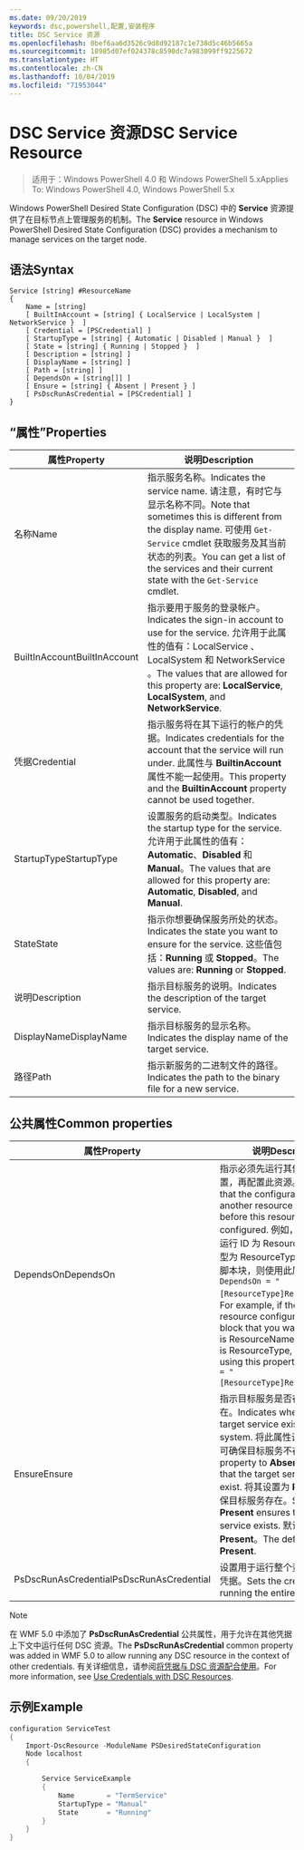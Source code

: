 ```yaml
---
ms.date: 09/20/2019
keywords: dsc,powershell,配置,安装程序
title: DSC Service 资源
ms.openlocfilehash: 0bef6aa6d3526c9d8d92187c1e738d5c46b5665a
ms.sourcegitcommit: 18985d07ef024378c8590dc7a983099ff9225672
ms.translationtype: HT
ms.contentlocale: zh-CN
ms.lasthandoff: 10/04/2019
ms.locfileid: "71953044"
---
```

# <a name="dsc-service-resource"></a><span data-ttu-id="86a5a-103">DSC Service 资源</span><span class="sxs-lookup"><span data-stu-id="86a5a-103">DSC Service Resource</span></span>

> <span data-ttu-id="86a5a-104">适用于：Windows PowerShell 4.0 和 Windows PowerShell 5.x</span><span class="sxs-lookup"><span data-stu-id="86a5a-104">Applies To: Windows PowerShell 4.0, Windows PowerShell 5.x</span></span>

<span data-ttu-id="86a5a-105">Windows PowerShell Desired State Configuration (DSC) 中的 **Service** 资源提供了在目标节点上管理服务的机制。</span><span class="sxs-lookup"><span data-stu-id="86a5a-105">The **Service** resource in Windows PowerShell Desired State Configuration (DSC) provides a mechanism to manage services on the target node.</span></span>

## <a name="syntax"></a><span data-ttu-id="86a5a-106">语法</span><span class="sxs-lookup"><span data-stu-id="86a5a-106">Syntax</span></span>

```Syntax
Service [string] #ResourceName
{
    Name = [string]
    [ BuiltInAccount = [string] { LocalService | LocalSystem | NetworkService }  ]
    [ Credential = [PSCredential] ]
    [ StartupType = [string] { Automatic | Disabled | Manual }  ]
    [ State = [string] { Running | Stopped }  ]
    [ Description = [string] ]
    [ DisplayName = [string] ]
    [ Path = [string] ]
    [ DependsOn = [string[]] ]
    [ Ensure = [string] { Absent | Present } ]
    [ PsDscRunAsCredential = [PSCredential] ]
}
```

## <a name="properties"></a><span data-ttu-id="86a5a-107">“属性”</span><span class="sxs-lookup"><span data-stu-id="86a5a-107">Properties</span></span>

|<span data-ttu-id="86a5a-108">属性</span><span class="sxs-lookup"><span data-stu-id="86a5a-108">Property</span></span> |<span data-ttu-id="86a5a-109">说明</span><span class="sxs-lookup"><span data-stu-id="86a5a-109">Description</span></span> |
|---|---|
|<span data-ttu-id="86a5a-110">名称</span><span class="sxs-lookup"><span data-stu-id="86a5a-110">Name</span></span> |<span data-ttu-id="86a5a-111">指示服务名称。</span><span class="sxs-lookup"><span data-stu-id="86a5a-111">Indicates the service name.</span></span> <span data-ttu-id="86a5a-112">请注意，有时它与显示名称不同。</span><span class="sxs-lookup"><span data-stu-id="86a5a-112">Note that sometimes this is different from the display name.</span></span> <span data-ttu-id="86a5a-113">可使用 `Get-Service` cmdlet 获取服务及其当前状态的列表。</span><span class="sxs-lookup"><span data-stu-id="86a5a-113">You can get a list of the services and their current state with the `Get-Service` cmdlet.</span></span> |
|<span data-ttu-id="86a5a-114">BuiltInAccount</span><span class="sxs-lookup"><span data-stu-id="86a5a-114">BuiltInAccount</span></span> |<span data-ttu-id="86a5a-115">指示要用于服务的登录帐户。</span><span class="sxs-lookup"><span data-stu-id="86a5a-115">Indicates the sign-in account to use for the service.</span></span> <span data-ttu-id="86a5a-116">允许用于此属性的值有：LocalService  、LocalSystem  和 NetworkService  。</span><span class="sxs-lookup"><span data-stu-id="86a5a-116">The values that are allowed for this property are: **LocalService**, **LocalSystem**, and **NetworkService**.</span></span> |
|<span data-ttu-id="86a5a-117">凭据</span><span class="sxs-lookup"><span data-stu-id="86a5a-117">Credential</span></span> |<span data-ttu-id="86a5a-118">指示服务将在其下运行的帐户的凭据。</span><span class="sxs-lookup"><span data-stu-id="86a5a-118">Indicates credentials for the account that the service will run under.</span></span> <span data-ttu-id="86a5a-119">此属性与 **BuiltinAccount** 属性不能一起使用。</span><span class="sxs-lookup"><span data-stu-id="86a5a-119">This property and the **BuiltinAccount** property cannot be used together.</span></span> |
|<span data-ttu-id="86a5a-120">StartupType</span><span class="sxs-lookup"><span data-stu-id="86a5a-120">StartupType</span></span> |<span data-ttu-id="86a5a-121">设置服务的启动类型。</span><span class="sxs-lookup"><span data-stu-id="86a5a-121">Indicates the startup type for the service.</span></span> <span data-ttu-id="86a5a-122">允许用于此属性的值有：**Automatic**、**Disabled** 和 **Manual**。</span><span class="sxs-lookup"><span data-stu-id="86a5a-122">The values that are allowed for this property are: **Automatic**, **Disabled**, and **Manual**.</span></span> |
|<span data-ttu-id="86a5a-123">State</span><span class="sxs-lookup"><span data-stu-id="86a5a-123">State</span></span> |<span data-ttu-id="86a5a-124">指示你想要确保服务所处的状态。</span><span class="sxs-lookup"><span data-stu-id="86a5a-124">Indicates the state you want to ensure for the service.</span></span> <span data-ttu-id="86a5a-125">这些值包括：**Running** 或 **Stopped**。</span><span class="sxs-lookup"><span data-stu-id="86a5a-125">The values are: **Running** or **Stopped**.</span></span> |
|<span data-ttu-id="86a5a-126">说明</span><span class="sxs-lookup"><span data-stu-id="86a5a-126">Description</span></span> |<span data-ttu-id="86a5a-127">指示目标服务的说明。</span><span class="sxs-lookup"><span data-stu-id="86a5a-127">Indicates the description of the target service.</span></span> |
|<span data-ttu-id="86a5a-128">DisplayName</span><span class="sxs-lookup"><span data-stu-id="86a5a-128">DisplayName</span></span> |<span data-ttu-id="86a5a-129">指示目标服务的显示名称。</span><span class="sxs-lookup"><span data-stu-id="86a5a-129">Indicates the display name of the target service.</span></span> |
|<span data-ttu-id="86a5a-130">路径</span><span class="sxs-lookup"><span data-stu-id="86a5a-130">Path</span></span> |<span data-ttu-id="86a5a-131">指示新服务的二进制文件的路径。</span><span class="sxs-lookup"><span data-stu-id="86a5a-131">Indicates the path to the binary file for a new service.</span></span> |

## <a name="common-properties"></a><span data-ttu-id="86a5a-132">公共属性</span><span class="sxs-lookup"><span data-stu-id="86a5a-132">Common properties</span></span>

|<span data-ttu-id="86a5a-133">属性</span><span class="sxs-lookup"><span data-stu-id="86a5a-133">Property</span></span> |<span data-ttu-id="86a5a-134">说明</span><span class="sxs-lookup"><span data-stu-id="86a5a-134">Description</span></span> |
|---|---|
|<span data-ttu-id="86a5a-135">DependsOn</span><span class="sxs-lookup"><span data-stu-id="86a5a-135">DependsOn</span></span> |<span data-ttu-id="86a5a-136">指示必须先运行其他资源的配置，再配置此资源。</span><span class="sxs-lookup"><span data-stu-id="86a5a-136">Indicates that the configuration of another resource must run before this resource is configured.</span></span> <span data-ttu-id="86a5a-137">例如，如果想要首先运行 ID 为 ResourceName、类型为 ResourceType 的资源配置脚本块，则使用此属性的语法为 `DependsOn = "[ResourceType]ResourceName"`。</span><span class="sxs-lookup"><span data-stu-id="86a5a-137">For example, if the ID of the resource configuration script block that you want to run first is ResourceName and its type is ResourceType, the syntax for using this property is `DependsOn = "[ResourceType]ResourceName"`.</span></span> |
|<span data-ttu-id="86a5a-138">Ensure</span><span class="sxs-lookup"><span data-stu-id="86a5a-138">Ensure</span></span> |<span data-ttu-id="86a5a-139">指示目标服务是否在系统中存在。</span><span class="sxs-lookup"><span data-stu-id="86a5a-139">Indicates whether the target service exists on the system.</span></span> <span data-ttu-id="86a5a-140">将此属性设置为 **Absent** 可确保目标服务不存在。</span><span class="sxs-lookup"><span data-stu-id="86a5a-140">Set this property to **Absent** to ensure that the target service does not exist.</span></span> <span data-ttu-id="86a5a-141">将其设置为 **Present** 可确保目标服务存在。</span><span class="sxs-lookup"><span data-stu-id="86a5a-141">Setting it to **Present** ensures that target service exists.</span></span> <span data-ttu-id="86a5a-142">默认值为 **Present**。</span><span class="sxs-lookup"><span data-stu-id="86a5a-142">The default value is **Present**.</span></span> |
|<span data-ttu-id="86a5a-143">PsDscRunAsCredential</span><span class="sxs-lookup"><span data-stu-id="86a5a-143">PsDscRunAsCredential</span></span> |<span data-ttu-id="86a5a-144">设置用于运行整个资源的身份的凭据。</span><span class="sxs-lookup"><span data-stu-id="86a5a-144">Sets the credential for running the entire resource as.</span></span> |

> [!NOTE]
> <span data-ttu-id="86a5a-145">在 WMF 5.0 中添加了 **PsDscRunAsCredential** 公共属性，用于允许在其他凭据上下文中运行任何 DSC 资源。</span><span class="sxs-lookup"><span data-stu-id="86a5a-145">The **PsDscRunAsCredential** common property was added in WMF 5.0 to allow running any DSC resource in the context of other credentials.</span></span> <span data-ttu-id="86a5a-146">有关详细信息，请参阅[将凭据与 DSC 资源配合使用](../../../configurations/runasuser.md)。</span><span class="sxs-lookup"><span data-stu-id="86a5a-146">For more information, see [Use Credentials with DSC Resources](../../../configurations/runasuser.md).</span></span>

## <a name="example"></a><span data-ttu-id="86a5a-147">示例</span><span class="sxs-lookup"><span data-stu-id="86a5a-147">Example</span></span>

```powershell
configuration ServiceTest
{
    Import-DscResource -ModuleName PSDesiredStateConfiguration
    Node localhost
    {

        Service ServiceExample
        {
            Name        = "TermService"
            StartupType = "Manual"
            State       = "Running"
        }
    }
}
```